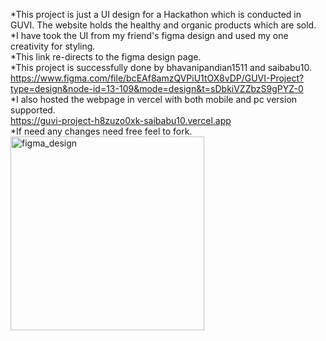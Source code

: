 *This project is just a UI design for a Hackathon which is conducted in GUVI. The website holds the healthy and organic products which are sold.<br>
*I have took the UI from my friend's figma design and used my one creativity for styling.<br>
*This link re-directs to the figma design page.<br>
*This project is successfully done by bhavanipandian1511 and saibabu10.
https://www.figma.com/file/bcEAf8amzQVPiU1tOX8vDP/GUVI-Project?type=design&node-id=13-109&mode=design&t=sDbkiVZZbzS9gPYZ-0 <br>
*I also hosted the webpage in vercel with both mobile and pc version supported.<br>
https://guvi-project-h8zuzo0xk-saibabu10.vercel.app <br>
*If need any changes need free feel to fork. <br>
<img width="310" alt="figma_design" src="https://github.com/saibabu10/Guvi_project/assets/127172285/1c59eead-5e4b-4c64-94e4-d194f5c3112e">
